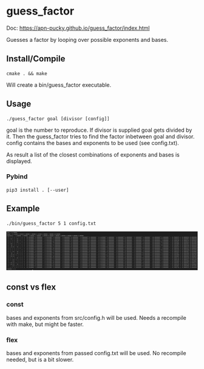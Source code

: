# guess_factor
Doc: https://apn-pucky.github.io/guess_factor/index.html

Guesses a factor by looping over possible exponents and bases.

## Install/Compile
```
cmake . && make
```
Will create a bin/guess_factor executable.


## Usage
```
./guess_factor goal [divisor [config]]
```
goal is the number to reproduce. 
If divisor is supplied goal gets divided by it. Then the guess_factor tries to find the factor inbetween goal and divisor.
config contains the bases and exponents to be used (see config.txt).

As result a list of the closest combinations of exponents and bases is displayed.

### Pybind

```
pip3 install . [--user]
```

## Example
```
./bin/guess_factor 5 1 config.txt
```
![IMG](/img/img.png)

## const vs flex 

### const 

bases and exponents from src/config.h will be used. Needs a recompile with make, but might be faster.

###  flex

bases and exponents from passed config.txt will be used. No recompile needed, but is a bit slower. 


